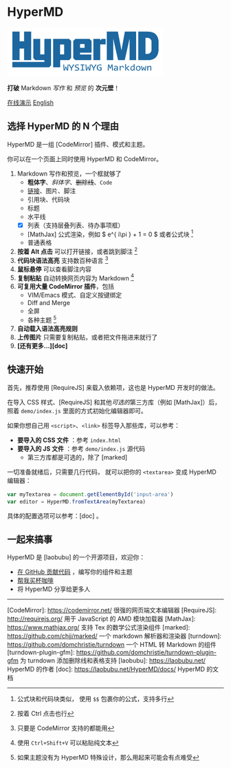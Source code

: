 # HyperMD

![HyperMD Markdown Editor](./demo/logo.png)

**打破** Markdown *写作* 和 *预览* 的 **次元壁**！

[在线演示](https://laobubu.net/HyperMD/)
[English](../README.md)

## 选择 HyperMD 的 N 个理由

HyperMD 是一组 [CodeMirror] 插件、模式和主题。

你可以在一个页面上同时使用 HyperMD 和 CodeMirror。

1. Markdown 写作和预览，一个框就够了
    - **粗体字**、*斜体字*、~~删除线~~、`Code`
    - [链接](https://laobubu.net)、图片、脚注
    - 引用块、代码块
    - 标题
    - 水平线
    - [x] 列表（支持层叠列表、待办事项框）
    - [MathJax] 公式渲染，例如 $ e^{ i\pi } + 1 = 0 $ 或者公式块 [^4]
    - 普通表格
2. **按着 Alt 点击** 可以打开链接，或者跳到脚注 [^1]
3. **代码块语法高亮** 支持数百种语言 [^2]
4. **鼠标悬停** 可以查看脚注内容
5. **复制粘贴** 自动转换网页内容为 Markdown [^5]
6. **可复用大量 CodeMirror 插件**，包括
    - VIM/Emacs 模式、自定义按键绑定
    - Diff and Merge
    - 全屏
    - 各种主题 [^3]
7. **自动载入语法高亮规则** 
8. **上传图片** 只需要复制粘贴，或者把文件拖进来就行了
9. **[还有更多...][doc]**

## 快速开始

首先，推荐使用 [RequireJS] 来载入依赖项，这也是 HyperMD 开发时的做法。

在导入 CSS 样式、[RequireJS] 和其他*可选的*第三方库（例如 [MathJax]）后，
照着 `demo/index.js` 里面的方式初始化编辑器即可。

如果你想自己用 `<script>`、`<link>` 标签导入那些库，可以参考：

* **要导入的 CSS 文件** ：参考 `index.html`
* **要导入的 JS 文件** ：参考 `demo/index.js` 源代码
    - 第三方库都是可选的，除了 [marked]

一切准备就绪后，只需要几行代码，
就可以把你的 `<textarea>` 变成 HyperMD 编辑器：

```javascript
var myTextarea = document.getElementById('input-area')
var editor = HyperMD.fromTextArea(myTextarea)
```

具体的配置选项可以参考：[doc] 。

## 一起来搞事

HyperMD 是 [laobubu] 的一个开源项目，欢迎你：

 - [在 GitHub 贡献代码](https://github.com/laobubu/HyperMD/) ，编写你的组件和主题
 - [帮我买杯咖啡](https://laobubu.net/donate.html)
 - 将 HyperMD 分享给更多人



-------------------------------------------------------
[CodeMirror]: https://codemirror.net/   很强的网页端文本编辑器
[RequireJS]:  http://requirejs.org/   用于 JavaScript 的 AMD 模块加载器
[MathJax]:  https://www.mathjax.org/  支持 Tex 的数学公式渲染组件
[marked]:   https://github.com/chjj/marked/  一个 markdown 解析器和渲染器
[turndown]: https://github.com/domchristie/turndown 一个 HTML 转 Markdown 的组件
[turndown-plugin-gfm]: https://github.com/domchristie/turndown-plugin-gfm 为 turndown 添加删除线和表格支持
[laobubu]:  https://laobubu.net/  HyperMD 的作者
[doc]: https://laobubu.net/HyperMD/docs/ HyperMD 的文档

[^1]: 按着 Ctrl 点击也行
[^2]: 只要是 CodeMirror 支持的都能用
[^3]: 如果主题没有为 HyperMD 特殊设计，那么用起来可能会有点难受
[^4]: 公式块和代码块类似， 使用 `$$` 包裹你的公式，支持多行
[^5]: 使用 `Ctrl+Shift+V` 可以粘贴纯文本
